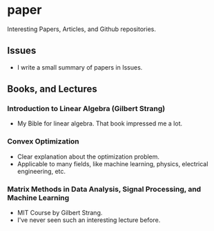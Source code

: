 # paper
Interesting Papers, Articles, and Github repositories.

## Issues
- I write a small summary of papers in Issues.


## Books, and Lectures

### Introduction to Linear Algebra (Gilbert Strang)
- My Bible for linear algebra. That book impressed me a lot.

### Convex Optimization
- Clear explanation about the optimization problem.
- Applicable to many fields, like machine learning, physics, electrical engineering, etc.

### Matrix Methods in Data Analysis, Signal Processing, and Machine Learning
- MIT Course by Gilbert Strang.
- I've never seen such an interesting lecture before.
